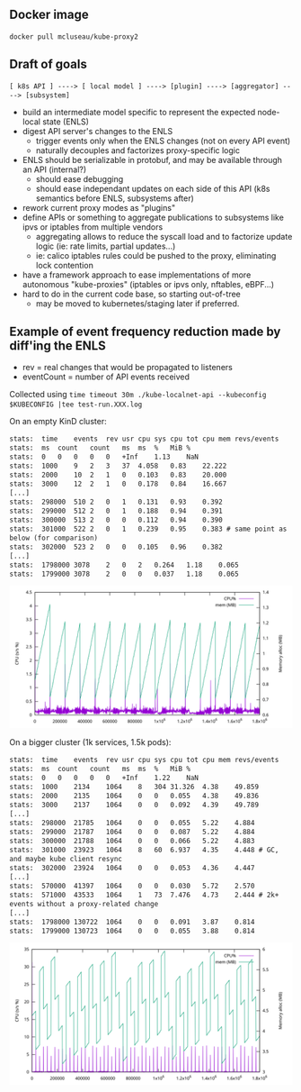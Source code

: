 ## Docker image

```
docker pull mcluseau/kube-proxy2
```

## Draft of goals

```
[ k8s API ] ----> [ local model ] ----> [plugin] ----> [aggregator] ----> [subsystem]
```

* build an intermediate model specific to represent the expected node-local state (ENLS)
* digest API server's changes to the ENLS
  * trigger events only when the ENLS changes (not on every API event)
  * naturally decouples and factorizes proxy-specific logic
* ENLS should be serializable in protobuf, and may be available through an API (internal?)
  * should ease debugging
  * should ease independant updates on each side of this API (k8s semantics before ENLS, subsystems after)
* rework current proxy modes as "plugins"
* define APIs or something to aggregate publications to subsystems like ipvs or iptables from multiple vendors
  * aggregating allows to reduce the syscall load and to factorize update logic (ie: rate limits, partial updates...)
  * ie: calico iptables rules could be pushed to the proxy, eliminating lock contention
* have a framework approach to ease implementations of more autonomous "kube-proxies" (iptables or ipvs only, nftables, eBPF...)
* hard to do in the current code base, so starting out-of-tree
  * may be moved to kubernetes/staging later if preferred.

## Example of event frequency reduction made by diff'ing the ENLS

* rev = real changes that would be propagated to listeners
* eventCount = number of API events received

Collected using `time timeout 30m ./kube-localnet-api --kubeconfig $KUBECONFIG |tee test-run.XXX.log`

On an empty KinD cluster:
```
stats:	time	events	rev	usr cpu	sys cpu	tot cpu	mem	revs/events
stats:	ms	count	count	ms	ms	%	MiB	%
stats:	0	0	0	0	0	+Inf	1.13	NaN
stats:	1000	9	2	3	37	4.058	0.83	22.222
stats:	2000	10	2	1	0	0.103	0.83	20.000
stats:	3000	12	2	1	0	0.178	0.84	16.667
[...]
stats:	298000	510	2	0	1	0.131	0.93	0.392
stats:	299000	512	2	0	1	0.188	0.94	0.391
stats:	300000	513	2	0	0	0.112	0.94	0.390
stats:	301000	522	2	0	1	0.239	0.95	0.383 # same point as below (for comparison)
stats:	302000	523	2	0	0	0.105	0.96	0.382
[...]
stats:	1798000	3078	2	0	2	0.264	1.18	0.065
stats:	1799000	3078	2	0	0	0.037	1.18	0.065
```

![graph](test-run.kind-empty.svg)

On a bigger cluster (1k services, 1.5k pods):
```
stats:	time	events	rev	usr cpu	sys cpu	tot cpu	mem	revs/events
stats:	ms	count	count	ms	ms	%	MiB	%
stats:	0	0	0	0	0	+Inf	1.22	NaN
stats:	1000	2134	1064	8	304	31.326	4.38	49.859
stats:	2000	2135	1064	0	0	0.055	4.38	49.836
stats:	3000	2137	1064	0	0	0.092	4.39	49.789
[...]
stats:	298000	21785	1064	0	0	0.055	5.22	4.884
stats:	299000	21787	1064	0	0	0.087	5.22	4.884
stats:	300000	21788	1064	0	0	0.066	5.22	4.883
stats:	301000	23923	1064	8	60	6.937	4.35	4.448 # GC, and maybe kube client resync
stats:	302000	23924	1064	0	0	0.053	4.36	4.447
[...]
stats:	570000	41397	1064	0	0	0.030	5.72	2.570
stats:	571000	43533	1064	1	73	7.476	4.73	2.444 # 2k+ events without a proxy-related change
[...]
stats:	1798000	130722	1064	0	0	0.091	3.87	0.814
stats:	1799000	130723	1064	0	0	0.055	3.88	0.814
```

![graph](test-run.1k-svc.svg)
